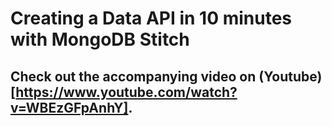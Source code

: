 # Creating a Data API in 10 minutes with MongoDB Stitch
## Check out the accompanying video on (Youtube)[https://www.youtube.com/watch?v=WBEzGFpAnhY].
